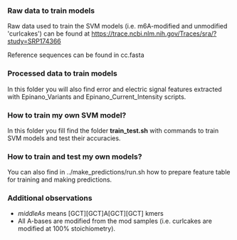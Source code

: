 ### Raw data to train models

Raw data used to train the SVM models (i.e. m6A-modified and unmodified 'curlcakes') can be found at https://trace.ncbi.nlm.nih.gov/Traces/sra/?study=SRP174366

Reference sequences can be found in cc.fasta

### Processed data to train models 

In this folder you will also find error and electric signal features extracted with Epinano_Variants and Epinano_Current_Intensity scripts.

### How to train my own SVM model?

In this folder you fill find the folder **train_test.sh** with commands to train SVM models and test their accuracies.

### How to train and test my own models?

You can also find in ../make_predictions/run.sh how to prepare feature table for training and making predictions. 

### Additional observations

- *middleAs* means [GCT][GCT]A[GCT][GCT] kmers
- All A-bases are modified from the mod samples (i.e. curlcakes are modified at 100% stoichiometry).
